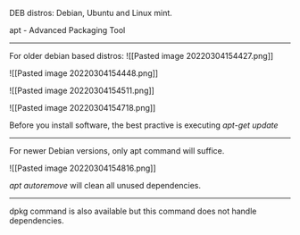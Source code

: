 DEB distros: Debian, Ubuntu and Linux mint.

apt - Advanced Packaging Tool

-----------------------------------------

For older debian based distros:
![[Pasted image 20220304154427.png]]

![[Pasted image 20220304154448.png]]

![[Pasted image 20220304154511.png]]

![[Pasted image 20220304154718.png]]


Before you install software, the best practive is executing *apt-get update*

----------------------

For newer Debian versions, only apt command will suffice.

![[Pasted image 20220304154816.png]]

*apt autoremove* will clean all unused dependencies.

-----------------------------------
dpkg command is also available but this command does not handle dependencies.